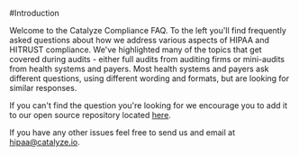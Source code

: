 #Introduction

Welcome to the Catalyze Compliance FAQ. To the left you'll find frequently asked questions about how we address various aspects of HIPAA and HITRUST compliance. We've highlighted many of the topics that get covered during audits - either full audits from auditing firms or mini-audits from health systems and payers. Most health systems and payers ask different questions, using different wording and formats, but are looking for similar responses.

If you can't find the question you're looking for we encourage you to add it to our open source repository located [here](https://github.com/catalyzeio/compliance-faq).

If you have any other issues feel free to send us and email at [hipaa@catalyze.io](mailto:hipaa@catalyze.io).